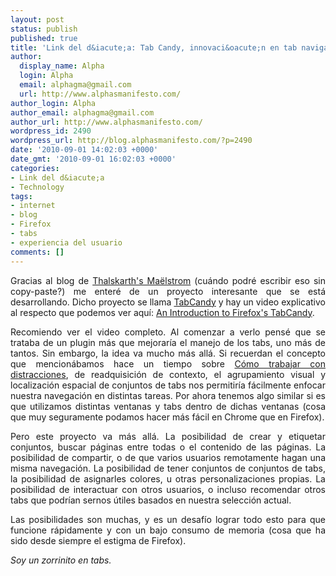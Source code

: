 ```yaml
---
layout: post
status: publish
published: true
title: 'Link del d&iacute;a: Tab Candy, innovaci&oacute;n en tab navigation'
author:
  display_name: Alpha
  login: Alpha
  email: alphagma@gmail.com
  url: http://www.alphasmanifesto.com/
author_login: Alpha
author_email: alphagma@gmail.com
author_url: http://www.alphasmanifesto.com/
wordpress_id: 2490
wordpress_url: http://blog.alphasmanifesto.com/?p=2490
date: '2010-09-01 14:02:03 +0000'
date_gmt: '2010-09-01 16:02:03 +0000'
categories:
- Link del d&iacute;a
- Technology
tags:
- internet
- blog
- Firefox
- tabs
- experiencia del usuario
comments: []
---
```

<p style="text-align: justify;">Gracias al blog de <a href="http://www.thalskarth.com.ar/2010/07/24/tab-candy-o-como-firefox-busca-revolucionar-la-navegacion-por-pestanas/">Thalskarth's Ma&euml;lstrom</a> (cu&aacute;ndo podr&eacute; escribir eso sin copy-paste?) me enter&eacute; de un proyecto interesante que se est&aacute; desarrollando. Dicho proyecto se llama <a href="http://azarask.in/projects/tabcandy/">TabCandy</a> y hay un video explicativo al respecto que podemos ver aqu&iacute;: <a href="http://vimeo.com/13560319">An Introduction to Firefox's TabCandy</a>.</p>
<p style="text-align: justify;">Recomiendo ver el video completo. Al comenzar a verlo pens&eacute; que se trataba de un plugin m&aacute;s que mejorar&iacute;a el manejo de los tabs, uno m&aacute;s de tantos. Sin embargo, la idea va mucho m&aacute;s all&aacute;. Si recuerdan el concepto que mencion&aacute;bamos hace un tiempo sobre <a href="https://blog.alphasmanifesto.com/2010/08/19/link-del-dia-%C2%BFcomo-trabajar-con-distracciones/">C&oacute;mo trabajar con distracciones</a>, de readquisici&oacute;n de contexto, el agrupamiento visual y localizaci&oacute;n espacial de conjuntos de tabs nos permitir&iacute;a f&aacute;cilmente enfocar nuestra navegaci&oacute;n en distintas tareas. Por ahora tenemos algo similar si es que utilizamos distintas ventanas y tabs dentro de dichas ventanas (cosa que muy seguramente podamos hacer m&aacute;s f&aacute;cil en Chrome que en Firefox).</p>
<p style="text-align: justify;">Pero este proyecto va m&aacute;s all&aacute;. La posibilidad de crear y etiquetar conjuntos, buscar p&aacute;ginas entre todas o el contenido de las p&aacute;ginas. La posibilidad de compartir, o de que varios usuarios remotamente hagan una misma navegaci&oacute;n. La posibilidad de tener conjuntos de conjuntos de tabs, la posibilidad de asignarles colores, u otras personalizaciones propias. La posibilidad de interactuar con otros usuarios, o incluso recomendar otros tabs que podr&iacute;an sernos &uacute;tiles basados en nuestra selecci&oacute;n actual.</p>
<p style="text-align: justify;">Las posibilidades son muchas, y es un desaf&iacute;o lograr todo esto para que funcione r&aacute;pidamente y con un bajo consumo de memoria (cosa que ha sido desde siempre el estigma de Firefox).</p>
<p style="text-align: justify;"><em>Soy un zorrinito en tabs.</em></p>
